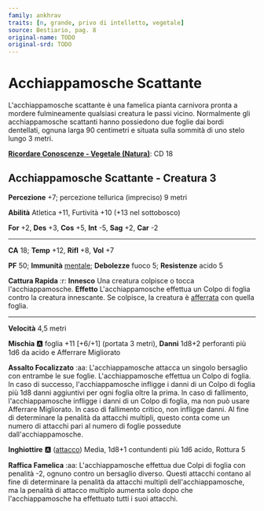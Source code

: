 ```yaml
---
family: ankhrav
traits: [n, grande, privo di intelletto, vegetale]
source: Bestiario, pag. 8
original-name: TODO
original-srd: TODO
---
```


# Acchiappamosche Scattante

L'acchiappamosche scattante è una famelica pianta carnivora pronta a mordere fulmineamente qualsiasi creatura le passi vicino. Normalmente gli acchiappamosche scattanti hanno possiedono due foglie dai bordi dentellati, ognuna larga 90 centimetri e situata sulla sommità di uno stelo lungo 3 metri.

**[Ricordare Conoscenze - Vegetale (Natura)](/azioni/ricordare-conoscenze)**: CD 18

## Acchiappamosche Scattante - Creatura 3

**Percezione** +7; percezione tellurica (impreciso) 9 metri

**Abilità** Atletica +11, Furtività +10 (+13 nel sottobosco)

**For** +2, **Des** +3, **Cos** +5, **Int** -5, **Sag** +2, **Car** -2

***

**CA** 18; **Temp** +12, **Rifl** +8, **Vol** +7

**PF** 50; **Immunità** [mentale](/tratti/mentale); **Debolezze** fuoco 5; **Resistenze** acido 5

**Cattura Rapida** :r: **Innesco** Una creatura colpisce o tocca l'acchiappamosche. **Effetto** L'acchiappamosche effettua un Colpo di foglia contro la creatura innescante. Se colpisce, la creatura è [afferrata](/condizioni/afferrato) con quella foglia.

***

**Velocità** 4,5 metri

**Mischia** :a: foglia +11 \[+6/+1] (portata 3 metri), **Danni** 1d8+2 perforanti più 1d6 da acido e Afferrare Migliorato

**Assalto Focalizzato** :aa:  L'acchiappamosche attacca un singolo bersaglio con entrambe le sue foglie. L'acchiappamosche effettua un Colpo di foglia. ln caso di successo, l'acchiappamosche infligge i danni di un Colpo di foglia più 1d8 danni aggiuntivi per ogni foglia oltre la prima. ln caso di fallimento, l'acchiappamosche infligge i danni di un Colpo di foglia, ma non può usare Afferrare Migliorato. ln caso di fallimento critico, non infligge danni. Al fine di determinare la penalità da attacchi multipli, questo conta come un numero di attacchi pari al numero di foglie possedute dall'acchiappamosche.

**Inghiottire** :a: ([attacco](/tratti/attacco)) Media, 1d8+1 contundenti più 1d6 acido, Rottura 5

**Raffica Famelica** :aa: L'acchiappamosche effettua due Colpi di foglia con penalità -2, ognuno contro un bersaglio diverso. Questi attacchi contano al fine di determinare la penalità da attacchi multipli dell'acchiappamosche, ma la penalità di attacco multiplo aumenta solo dopo che l'acchiappamosche ha effettuato tutti i suoi attacchi.
